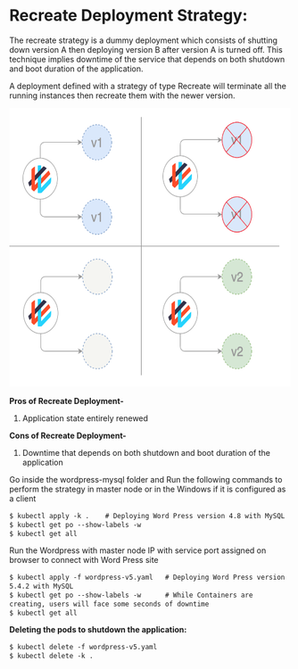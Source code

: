 # Recreate Deployment Strategy:  

The recreate strategy is a dummy deployment which consists of shutting down version A then deploying version B after version A is turned off. This technique implies downtime of the service that depends on both shutdown and boot duration of the application.  

A deployment defined with a strategy of type Recreate will terminate all the running instances then recreate them with the newer version.  

<img src="images/recreate.png" alt="Recreate Deployment" height=500 width=800>

__Pros of Recreate Deployment-__  

1.	Application state entirely renewed  

__Cons of Recreate Deployment-__  

1.	Downtime that depends on both shutdown and boot duration of the application  

Go inside the wordpress-mysql folder and Run the following commands to perform the strategy in master node or in the Windows if it is configured as a client  
```
$ kubectl apply -k .    # Deploying Word Press version 4.8 with MySQL 
$ kubectl get po --show-labels -w  
$ kubectl get all 
```

Run the Wordpress with master node IP with service port assigned on browser to connect with Word Press site
```
$ kubectl apply -f wordpress-v5.yaml   # Deploying Word Press version 5.4.2 with MySQL 
$ kubectl get po --show-labels -w      # While Containers are creating, users will face some seconds of downtime
$ kubectl get all 
```

__Deleting the pods to shutdown the application:__
```
$ kubectl delete -f wordpress-v5.yaml  
$ kubectl delete -k . 
```
